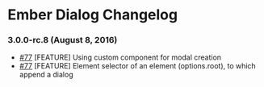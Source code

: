 # Ember Dialog Changelog

### 3.0.0-rc.8 (August 8, 2016)

- [#77](https://github.com/wheely/ember-dialog/pull/77) [FEATURE] Using custom component for modal creation
- [#77](https://github.com/wheely/ember-dialog/pull/77) [FEATURE] Element selector of an element (options.root), to which append a dialog
